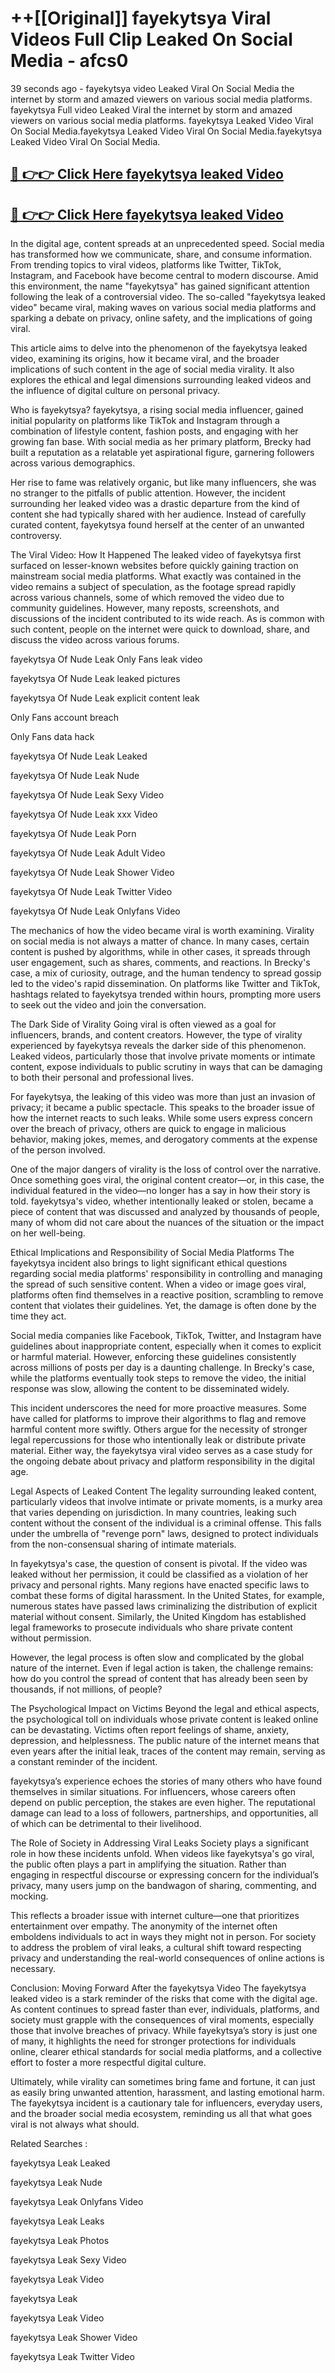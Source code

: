 # ++[[Original]] fayekytsya Viral Videos Full Clip Leaked On Social Media - afcs0<br>

39 seconds ago - fayekytsya video Leaked Viral On Social Media the internet by storm and amazed viewers on various social media platforms.
fayekytsya Full video Leaked Viral the internet by storm and amazed viewers on various social media platforms. fayekytsya Leaked Video Viral On Social Media.fayekytsya Leaked Video Viral On Social Media.fayekytsya Leaked Video Viral On Social Media.<br>


## [🔴 👉👉 Click Here fayekytsya leaked Video ](https://onlyclips.site?title=fayekytsya&ref=git)

## [🔴 👉👉 Click Here fayekytsya leaked Video ](https://onlyclips.site?title=fayekytsya&ref=git)

In the digital age, content spreads at an unprecedented speed. Social media has transformed how we communicate, share, and consume information. From trending topics to viral videos, platforms like Twitter, TikTok, Instagram, and Facebook have become central to modern discourse. Amid this environment, the name "fayekytsya" has gained significant attention following the leak of a controversial video. The so-called "fayekytsya leaked video" became viral, making waves on various social media platforms and sparking a debate on privacy, online safety, and the implications of going viral.

This article aims to delve into the phenomenon of the fayekytsya leaked video, examining its origins, how it became viral, and the broader implications of such content in the age of social media virality. It also explores the ethical and legal dimensions surrounding leaked videos and the influence of digital culture on personal privacy.

Who is fayekytsya?
fayekytsya, a rising social media influencer, gained initial popularity on platforms like TikTok and Instagram through a combination of lifestyle content, fashion posts, and engaging with her growing fan base. With social media as her primary platform, Brecky had built a reputation as a relatable yet aspirational figure, garnering followers across various demographics.

Her rise to fame was relatively organic, but like many influencers, she was no stranger to the pitfalls of public attention. However, the incident surrounding her leaked video was a drastic departure from the kind of content she had typically shared with her audience. Instead of carefully curated content, fayekytsya found herself at the center of an unwanted controversy.

The Viral Video: How It Happened
The leaked video of fayekytsya first surfaced on lesser-known websites before quickly gaining traction on mainstream social media platforms. What exactly was contained in the video remains a subject of speculation, as the footage spread rapidly across various channels, some of which removed the video due to community guidelines. However, many reposts, screenshots, and discussions of the incident contributed to its wide reach. As is common with such content, people on the internet were quick to download, share, and discuss the video across various forums.

fayekytsya Of Nude Leak Only Fans leak video

fayekytsya Of Nude Leak leaked pictures

fayekytsya Of Nude Leak explicit content leak

Only Fans account breach

Only Fans data hack

fayekytsya Of Nude Leak Leaked

fayekytsya Of Nude Leak Nude

fayekytsya Of Nude Leak Sexy Video

fayekytsya Of Nude Leak xxx Video

fayekytsya Of Nude Leak Porn

fayekytsya Of Nude Leak Adult Video

fayekytsya Of Nude Leak Shower Video

fayekytsya Of Nude Leak Twitter Video

fayekytsya Of Nude Leak Onlyfans Video

The mechanics of how the video became viral is worth examining. Virality on social media is not always a matter of chance. In many cases, certain content is pushed by algorithms, while in other cases, it spreads through user engagement, such as shares, comments, and reactions. In Brecky's case, a mix of curiosity, outrage, and the human tendency to spread gossip led to the video's rapid dissemination. On platforms like Twitter and TikTok, hashtags related to fayekytsya trended within hours, prompting more users to seek out the video and join the conversation.

The Dark Side of Virality
Going viral is often viewed as a goal for influencers, brands, and content creators. However, the type of virality experienced by fayekytsya reveals the darker side of this phenomenon. Leaked videos, particularly those that involve private moments or intimate content, expose individuals to public scrutiny in ways that can be damaging to both their personal and professional lives.

For fayekytsya, the leaking of this video was more than just an invasion of privacy; it became a public spectacle. This speaks to the broader issue of how the internet reacts to such leaks. While some users express concern over the breach of privacy, others are quick to engage in malicious behavior, making jokes, memes, and derogatory comments at the expense of the person involved.

One of the major dangers of virality is the loss of control over the narrative. Once something goes viral, the original content creator—or, in this case, the individual featured in the video—no longer has a say in how their story is told. fayekytsya's video, whether intentionally leaked or stolen, became a piece of content that was discussed and analyzed by thousands of people, many of whom did not care about the nuances of the situation or the impact on her well-being.

Ethical Implications and Responsibility of Social Media Platforms
The fayekytsya incident also brings to light significant ethical questions regarding social media platforms' responsibility in controlling and managing the spread of such sensitive content. When a video or image goes viral, platforms often find themselves in a reactive position, scrambling to remove content that violates their guidelines. Yet, the damage is often done by the time they act.

Social media companies like Facebook, TikTok, Twitter, and Instagram have guidelines about inappropriate content, especially when it comes to explicit or harmful material. However, enforcing these guidelines consistently across millions of posts per day is a daunting challenge. In Brecky's case, while the platforms eventually took steps to remove the video, the initial response was slow, allowing the content to be disseminated widely.

This incident underscores the need for more proactive measures. Some have called for platforms to improve their algorithms to flag and remove harmful content more swiftly. Others argue for the necessity of stronger legal repercussions for those who intentionally leak or distribute private material. Either way, the fayekytsya viral video serves as a case study for the ongoing debate about privacy and platform responsibility in the digital age.

Legal Aspects of Leaked Content
The legality surrounding leaked content, particularly videos that involve intimate or private moments, is a murky area that varies depending on jurisdiction. In many countries, leaking such content without the consent of the individual is a criminal offense. This falls under the umbrella of "revenge porn" laws, designed to protect individuals from the non-consensual sharing of intimate materials.

In fayekytsya's case, the question of consent is pivotal. If the video was leaked without her permission, it could be classified as a violation of her privacy and personal rights. Many regions have enacted specific laws to combat these forms of digital harassment. In the United States, for example, numerous states have passed laws criminalizing the distribution of explicit material without consent. Similarly, the United Kingdom has established legal frameworks to prosecute individuals who share private content without permission.

However, the legal process is often slow and complicated by the global nature of the internet. Even if legal action is taken, the challenge remains: how do you control the spread of content that has already been seen by thousands, if not millions, of people?

The Psychological Impact on Victims
Beyond the legal and ethical aspects, the psychological toll on individuals whose private content is leaked online can be devastating. Victims often report feelings of shame, anxiety, depression, and helplessness. The public nature of the internet means that even years after the initial leak, traces of the content may remain, serving as a constant reminder of the incident.

fayekytsya’s experience echoes the stories of many others who have found themselves in similar situations. For influencers, whose careers often depend on public perception, the stakes are even higher. The reputational damage can lead to a loss of followers, partnerships, and opportunities, all of which can be detrimental to their livelihood.

The Role of Society in Addressing Viral Leaks
Society plays a significant role in how these incidents unfold. When videos like fayekytsya's go viral, the public often plays a part in amplifying the situation. Rather than engaging in respectful discourse or expressing concern for the individual’s privacy, many users jump on the bandwagon of sharing, commenting, and mocking.

This reflects a broader issue with internet culture—one that prioritizes entertainment over empathy. The anonymity of the internet often emboldens individuals to act in ways they might not in person. For society to address the problem of viral leaks, a cultural shift toward respecting privacy and understanding the real-world consequences of online actions is necessary.

Conclusion: Moving Forward After the fayekytsya Video
The fayekytsya leaked video is a stark reminder of the risks that come with the digital age. As content continues to spread faster than ever, individuals, platforms, and society must grapple with the consequences of viral moments, especially those that involve breaches of privacy. While fayekytsya’s story is just one of many, it highlights the need for stronger protections for individuals online, clearer ethical standards for social media platforms, and a collective effort to foster a more respectful digital culture.

Ultimately, while virality can sometimes bring fame and fortune, it can just as easily bring unwanted attention, harassment, and lasting emotional harm. The fayekytsya incident is a cautionary tale for influencers, everyday users, and the broader social media ecosystem, reminding us all that what goes viral is not always what should.

Related Searches :

fayekytsya Leak Leaked

fayekytsya Leak Nude

fayekytsya Leak Onlyfans Video

fayekytsya Leak Leaks

fayekytsya Leak Photos

fayekytsya Leak Sexy Video

fayekytsya Leak Video

fayekytsya Leak

fayekytsya Leak Video

fayekytsya Leak Shower Video

fayekytsya Leak Twitter Video

